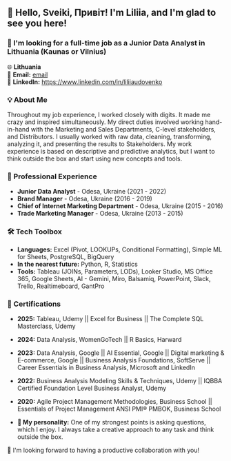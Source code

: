 ## 👋 Hello, Sveiki, Привіт! I'm Liliia, and I'm glad to see you here!

### 🎯 I'm looking for a full-time job as a Junior Data Analyst in Lithuania (Kaunas or Vilnius)

🌐 **Lithuania**  
📧 **Email:** [email](mailto:li.udovenko@gmail.com)  
🔗 **LinkedIn:** https://www.linkedin.com/in/liliiaudovenko


### 💡 About Me 
Throughout my job experience, I worked closely with digits. It made me crazy and inspired simultaneously. 
My direct duties involved working hand-in-hand with the Marketing and Sales Departments, C-level stakeholders, and Distributors. I usually worked with raw data, cleaning, transforming, analyzing it, and presenting the results to Stakeholders. My work experience is based on descriptive and predictive analytics, but I want to think outside the box and start using new concepts and tools.


### 🌟 Professional Experience
- **Junior Data Analyst** - Odesa, Ukraine (2021 - 2022)
- **Brand Manager** - Odesa, Ukraine (2016 - 2019)
- **Chief of Internet Marketing Department** - Odesa, Ukraine (2015 - 2016)
- **Trade Marketing Manager** - Odesa, Ukraine (2013 - 2015)


### 🛠️ Tech Toolbox 
- **Languages:**  Excel (Pivot, LOOKUPs, Conditional Formatting), Simple ML for Sheets, PostgreSQL, BigQuery
- **In the nearest future:** Python, R, Statistics
- **Tools:** Tableau (JOINs, Parameters, LODs), Looker Studio, MS Office 365, Google Sheets, AI - Gemini, Miro, Balsamiq, PowerPoint, Slack, Trello, Realtimeboard, GantPro


### 📜 Certifications 
- **2025:** Tableau, Udemy || Excel for Business || The Complete SQL Masterclass, Udemy
- **2024:** Data Analysis, WomenGoTech || R Basics, Harward
- **2023:** Data Analysis, Google || AI Essential, Google || Digital marketing & E-commerce, Google || Business Analysis Foundations, SoftServe || Career Essentials in Business Analysis, Microsoft and LinkedIn
- **2022:** Business Analysis Modeling Skills & Techniques, Udemy || IQBBA Certified Foundation Level Business Analyst, Udemy
- **2020:** Agile Project Management Methodologies, Business School || Essentials of Project Management ANSI PMI® PMBOK, Business School


- **🐝 My personality:** One of my strongest points is asking questions, which I enjoy. I always take a creative approach to any task and think outside the box.


🔗 I'm looking forward to having a productive collaboration with you!
